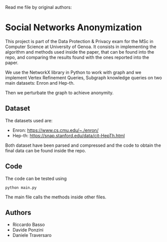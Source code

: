Read me file by original authors:

# Social Networks Anonymization

This project is part of the Data Protection & Privacy exam for the MSc in Computer Science at University of Genoa.
It consists in implementing the algorithm and methods used inside the paper, that can be found into the repo, and comparing the results found with the ones reported into the paper.

We use the NetworkX library in Python to work with graph and we implement Vertex Refinement Queries, Subgraph knowledge queries on two main datasets: Enron and Hep-th.

Then we perturbate the graph to achieve anonymity.

## Dataset

The datasets used are:

* Enron: https://www.cs.cmu.edu/~./enron/
* Hep-th: https://snap.stanford.edu/data/cit-HepTh.html

Both dataset have been parsed and compressed and the code to obtain the final data can be found inside the repo.

## Code

The code can be tested using

```
python main.py
```

The main file calls the methods inside other files.

## Authors

* Riccardo Basso
* Davide Ponzini
* Daniele Traversaro
